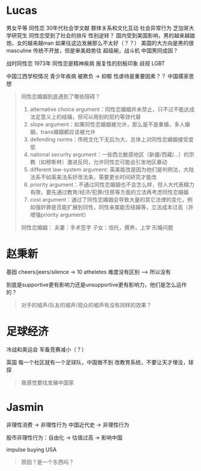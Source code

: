 # Lucas
 
 男女平等 同性恋
 30年代社会学文献 群体关系和文化互动
 社会异常行为
 芝加哥大学研究生 同性恋受到了社会的排斥
 性别逆转？
 国内受到美国影响，男的越来越娘炮，女的越来越man
 如果往这边发展那么不太好（？？）
 美国的大方向是男的很masculine
 传统不开放，但是审美趋势往
 超级碗，战斗机
中国男同成因？

战时同性恋
1973年 同性恋是精神疾病 报复性的刻板印象
歧视 LGBT

中国江西学校情况
青少年疾病 被欺负 -> 抑郁
性虐待是重要因素？？
中国儒家思想

> 同性恋婚姻到底遇到了哪些阻碍？
> 1. alternative choice argument：同性恋婚姻并未禁止，只不过不能达成法定意义上的结婚，但可以用别的契约等效代替
> 2. slope argument：如果同性恋婚姻被允许，那么是不是重婚，多人婚姻，trans婚姻都应该被允许
> 3. defending norms：传统文化下无后为大，总体上对同性恋婚姻接受度低
> 4. national security argument：一些西北敏感地区（新疆/西藏/...）的宗教（如穆斯林）激进反同，允许同性恋可能会引发地区暴动
> 5. different law-system argument: 英美能改是因为他们是判例法，大陆法系不如英美法系好改法条，需要更长时间研究才能改
> 6. priority argument：不通过同性恋婚姻也不会怎么样，但人大代表精力有限，要先通过教育/经济/犯罪/住房等方面的立法再考虑同性恋婚姻
> 7. cost argument：通过了同性恋婚姻会导致大量的其它法律的变化，例如强奸罪是否能扩展到同性，同性亲属能否结婚等，立法成本过高（并增强priority argument）
> 
> 同性恋婚姻：
> 夫妻：手术签字
> 子女：信托，撰养，上学
> 形婚问题

# 赵秉新
基因
cheers/jeers/silence -> 10 atheletes
难度没有区别 --> 所以没有

到底是supportive更有影响力还是unsupportive更有影响力，他们是怎么运作的？

> 对手的嘘声/队友的嘘声/观众的嘘声有没有同样的效果？

# 足球经济
冷战和奥运会
军备竞赛减小（？）

英国
每一个社区就有一个足球队，中国做不到
改教育系统，不要让天才埋没，球探

> 我感觉要找发展中国家

# Jasmin

非理性消费 -> 非理性行为
中国近代史 -> 非理性行为

股市非理性行为：自由化 -> 估值过高 -> 影响中国

impulse buying
USA
> 原因？是一个东西吗？